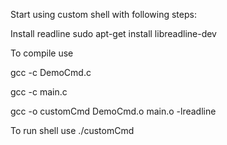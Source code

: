 
Start using custom shell with following steps:

Install readline
sudo apt-get install libreadline-dev

To compile use

gcc -c DemoCmd.c
 
gcc -c main.c 

gcc -o customCmd DemoCmd.o main.o -lreadline 

To run shell use
./customCmd

